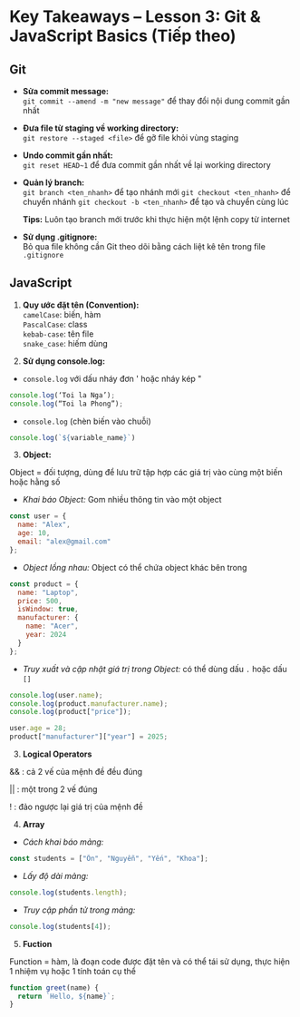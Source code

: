 # Key Takeaways – Lesson 3: Git & JavaScript Basics (Tiếp theo)

## Git

- **Sửa commit message:**  
  `git commit --amend -m "new message"` để thay đổi nội dung commit gần nhất

- **Đưa file từ staging về working directory:**  
  `git restore --staged <file>` để gỡ file khỏi vùng staging

- **Undo commit gần nhất:**  
  `git reset HEAD~1` để đưa commit gần nhất về lại working directory

- **Quản lý branch:**  
  `git branch <ten_nhanh>` để    tạo nhánh mới
  `git checkout <ten_nhanh>` để chuyển nhánh
  `git checkout -b <ten_nhanh>` để tạo và chuyển cùng lúc
  
  **Tips:** Luôn tạo branch mới trước khi thực hiện một lệnh copy từ internet

- **Sử dụng .gitignore:**  
  Bỏ qua file không cần Git theo dõi bằng cách liệt kê tên trong file `.gitignore` 

## JavaScript

1. **Quy ước đặt tên (Convention):**  
 `camelCase`: biến, hàm  
 `PascalCase`: class  
 `kebab-case`: tên file  
 `snake_case`: hiếm dùng

2. **Sử dụng console.log:**
  - `console.log` với dấu nháy đơn ' hoặc nháy kép "
```javascript
console.log(‘Toi la Nga’);
console.log(“Toi la Phong”);
```
  - `console.log` (chèn biến vào chuỗi)
```javascript
console.log(`${variable_name}`)
```

3. **Object:**

 Object = đối tượng, dùng để lưu trữ tập hợp các giá trị vào cùng một biến hoặc hằng số
- *Khai báo Object:* Gom nhiều thông tin vào một object
```javascript
const user = {
  name: "Alex",
  age: 10,
  email: "alex@gmail.com"
};
```
 - *Object lồng nhau:*  Object có thể chứa object khác bên trong
```javascript
const product = {
  name: "Laptop",
  price: 500,
  isWindow: true,
  manufacturer: {
    name: "Acer",
    year: 2024
  }
};
```
- *Truy xuất và cập nhật giá trị trong Object:* có thể dùng dấu `.` hoặc dấu `[]`
```javascript
console.log(user.name);
console.log(product.manufacturer.name);
console.log(product["price"]);

user.age = 28;
product["manufacturer"]["year"] = 2025;
```
3. **Logical Operators**

&& : cả 2 vế của mệnh đề đều
đúng

|| : một trong 2 vế đúng

! : đảo ngược lại giá trị của
mệnh đề

4. **Array**
- *Cách khai báo mảng:*
```javascript
const students = ["Ôn", "Nguyễn", "Yến", "Khoa"];
```
- *Lấy độ dài mảng:*
```javascript
console.log(students.length);
```
- *Truy cập phần tử trong mảng:*
```javascript
console.log(students[4]);
```

5. **Fuction**

Function = hàm, là đoạn code được đặt tên và có thể tái sử dụng, thực hiện 1 nhiệm vụ hoặc 1 tính toán cụ thể
```javascript
function greet(name) {
  return `Hello, ${name}`;
}
```



